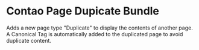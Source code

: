 # Contao Page Dupicate Bundle

Adds a new page type "Duplicate" to display the contents of another page. A Canonical Tag is automatically added to the duplicated page to avoid duplicate content.  
